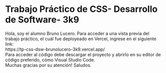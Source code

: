 <h1>Trabajo Práctico de CSS- Desarrollo de Software- 3k9</h1>
Hola, soy el alumno Bruno Lucero. Para acceder a una vista previa del trabajo práctico, el cuál fue deployeado en Vercel, ingrese en el siguiente link: <br>
https://tp-css-dsw-brunolucero-3k9.vercel.app/
<br>
Para acceder al código debe descargar el proyecto y abrirlo en su editor de código preferido, cómo Visual Studio Code. <br>
Muchas gracias por su atención! Saludos. 
